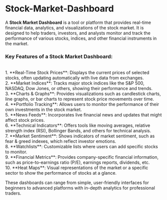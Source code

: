 # Stock-Market-Dashboard
A **Stock Market Dashboard** is a tool or platform that provides real-time financial data, analytics, and visualizations of the stock market. It is designed to help traders, investors, and analysts monitor and track the performance of various stocks, indices, and other financial instruments in the market.
<br>
### Key Features of a Stock Market Dashboard:
<br>
1. **Real-Time Stock Prices**: Displays the current prices of selected stocks, often updating automatically with live data from exchanges.<br>
2. **Market Indices**: Tracks major stock indices like the S&P 500, NASDAQ, Dow Jones, or others, showing their performance and trends.<br>
3. **Charts & Graphs**: Provides visualizations such as candlestick charts, line graphs, or bar charts to represent stock price movements over time.<br>
4. **Portfolio Tracking**: Allows users to monitor the performance of their own investments in the stock market.<br>
5. **News Feeds**: Incorporates live financial news and updates that might affect stock prices.<br>
6. **Technical Indicators**: Offers tools like moving averages, relative strength index (RSI), Bollinger Bands, and others for technical analysis.<br>
7. **Market Sentiment**: Shows indicators of market sentiment, such as fear & greed indexes, which reflect investor emotions.<br>
8. **Watchlists**: Customizable lists where users can add specific stocks to monitor.<br>
9. **Financial Metrics**: Provides company-specific financial information, such as price-to-earnings ratio (P/E), earnings reports, dividends, etc.<br>
10. **Heat Maps**: Visual representations of the market or a specific sector to show the performance of stocks at a glance.

These dashboards can range from simple, user-friendly interfaces for beginners to advanced platforms with in-depth analytics for professional traders.
